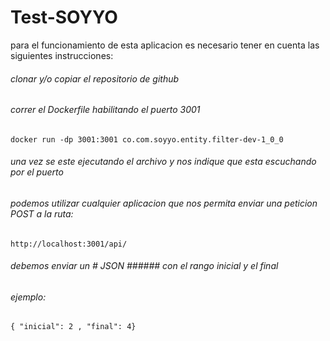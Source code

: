 # Test-SOYYO
para el funcionamiento de esta aplicacion es necesario tener en cuenta las siguientes instrucciones: 

###### clonar y/o copiar el repositorio de github 
###### correr el Dockerfile habilitando el puerto 3001  


`docker run -dp 3001:3001 co.com.soyyo.entity.filter-dev-1_0_0`


###### una vez se este ejecutando el archivo y nos indique que esta escuchando por el puerto

###### podemos utilizar cualquier aplicacion que nos permita enviar una peticion POST a la ruta:

`http://localhost:3001/api/`

###### debemos enviar un # JSON ###### con el rango inicial y el final 
###### ejemplo:

`{ "inicial": 2 , "final": 4}`

